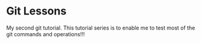 # Git Lessons
My second git tutorial.
This tutorial series is to enable me to test most of the git commands and operations!!!
